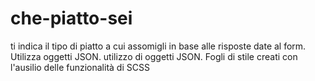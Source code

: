 # che-piatto-sei
ti indica il tipo di piatto a cui assomigli in base alle risposte date al form. Utilizza oggetti JSON.
utilizzo di oggetti JSON.
Fogli di stile creati con l'ausilio delle funzionalità di SCSS
